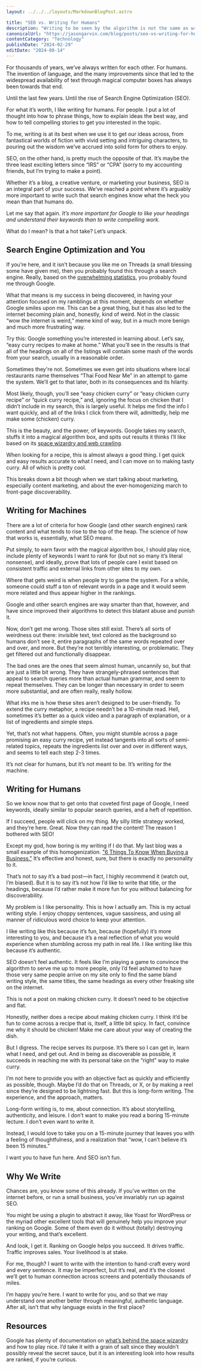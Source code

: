 ```yaml
---
layout: ../../../layouts/MarkdownBlogPost.astro

title: "SEO vs. Writing for Humans"
description: "Writing to be seen by the algorithm is not the same as writing good content for your audience, and I think it's important to talk about that difference."
canonicalUrl: "https://jasongarvin.com/blog/posts/seo-vs-writing-for-humans"
contentCategory: "Technology"
publishDate: "2024-02-29"
editDate: "2024-08-14"
---
```


For thousands of years, we’ve always written for each other. For humans. The invention of language, and the many improvements since that led to the widespread availability of text through magical computer boxes has always been towards that end.

Until the last few years. Until the rise of Search Engine Optimization (SEO).

For what it’s worth, I like writing for humans. For people. I put a lot of thought into how to phrase things, how to explain ideas the best way, and how to tell compelling stories to get you interested in the topic.

To me, writing is at its best when we use it to get our ideas across, from fantastical worlds of fiction with vivid setting and intriguing characters, to pouring out the wisdom we’ve accrued into solid form for others to enjoy.

SEO, on the other hand, is pretty much the opposite of that. It’s maybe the three least exciting letters since “IRS” or “CPA” (sorry to my accounting friends, but I’m trying to make a point).

Whether it’s a blog, a creative venture, or marketing your business, SEO is an integral part of your success. We’ve reached a point where it’s arguably more important to write such that search engines know what the heck you mean than that humans do.

Let me say that again. *It’s more important for Google to like your headings and understand their keywords than to write compelling work.*

What do I mean? Is that a hot take? Let’s unpack.

## Search Engine Optimization and You

If you’re here, and it isn’t because you like me on Threads (a small blessing some have given me), then you probably found this through a search engine. Really, based on the [overwhelming statistics](https://gs.statcounter.com/search-engine-market-share), you probably found me through Google.

What that means is my success in being discovered, in having your attention focused on my ramblings at this moment, depends on whether Google smiles upon me. This can be a great thing, but it has also led to the internet becoming plain and, honestly, kind of weird. Not in the classic “wow the internet is weird,” meme kind of way, but in a much more benign and much more frustrating way.

Try this: Google something you’re interested in learning about. Let’s say, “easy curry recipes to make at home.” What you’ll see in the results is that all of the headings on all of the listings will contain some mash of the words from your search, usually in a reasonable order.

Sometimes they're not. Sometimes we even get into situations where local restaurants name themselves “Thai Food Near Me” in an attempt to game the system. We’ll get to that later, both in its consequences and its hilarity.

Most likely, though, you’ll see “easy chicken curry” or “easy chicken curry recipe” or “quick curry recipe,” and, ignoring the focus on chicken that I didn’t include in my search, this is largely useful. It helps me find the info I want quickly, and all of the links I click from there will, admittedly, help me make some (chicken) curry.

This is the beauty, and the power, of keywords. Google takes my search, stuffs it into a magical algorithm box, and spits out results it thinks I’ll like based on its [space wizardry and web crawling](https://jasongarvin.com/blog/seo-versus-humans#google-documentation).

When looking for a recipe, this is almost always a good thing. I get quick and easy results accurate to what I need, and I can move on to making tasty curry. All of which is pretty cool.

This breaks down a bit though when we start talking about marketing, especially content marketing, and about the ever-homogenizing march to front-page discoverability.

## Writing for Machines

There are a lot of criteria for how Google (and other search engines) rank content and what tends to rise to the top of the heap. The science of how that works is, essentially, what SEO means.

Put simply, to earn favor with the magical algorithm box, I should play nice, include plenty of keywords I want to rank for (but not so many it’s literal nonsense), and ideally, prove that lots of people care I exist based on consistent traffic and external links from other sites to my own.

Where that gets weird is when people try to game the system. For a while, someone could stuff a ton of relevant words in a page and it would seem more related and thus appear higher in the rankings.

Google and other search engines are way smarter than that, however, and have since improved their algorithms to detect this blatant abuse and punish it.

Now, don’t get me wrong. Those sites still exist. There’s all sorts of weirdness out there: invisible text, text colored as the background so humans don’t see it, entire paragraphs of the same words repeated over and over, and more. But they’re not terribly interesting, or problematic. They get filtered out and functionally disappear.

The bad ones are the ones that seem almost human, uncannily so, but that are just a little bit wrong. They have strangely-phrased sentences that appeal to search queries more than actual human grammar, and seem to repeat themselves. They can be longer than necessary in order to seem more substantial, and are often really, really hollow.

What irks me is how these sites aren’t designed to be user-friendly. To extend the curry metaphor, a recipe needn’t be a 10-minute read. Hell, sometimes it’s better as a quick video and a paragraph of explanation, or a list of ingredients and simple steps.

Yet, that’s not what happens. Often, you might stumble across a page promising an easy curry recipe, yet instead tangents into all sorts of semi-related topics, repeats the ingredients list over and over in different ways, and seems to tell each step 2-3 times.

It’s not clear for humans, but it’s not meant to be. It’s writing for the machine.

## Writing for Humans

So we know now that to get onto that coveted first page of Google, I need keywords, ideally similar to popular search queries, and a heft of repetition.

If I succeed, people will click on my thing. My silly little strategy worked, and they’re here. Great. Now they can read the content! The reason I bothered with SEO!

Except my god, how boring is my writing if I do that. My last blog was a small example of this homogenization. ["6 Things To Know When Buying a Business."](https://jasongarvin.com/blog/buying-a-business.html) It’s effective and honest, sure, but there is exactly no personality to it.

That’s not to say it’s a bad post&mdash;in fact, I highly recommend it (watch out, I’m biased). But it is to say it’s not how I’d like to write that title, or the headings, because I’d rather make it more fun for you without balancing for discoverability.

My problem is I like personality. This is how I actually am. This is my actual writing style. I enjoy choppy sentences, vague sassiness, and using all manner of ridiculous word choice to keep your attention.

I like writing like this because it’s fun, because (hopefully) it’s more interesting to you, and because it’s a real reflection of what you would experience when stumbling across my path in real life. I like writing like this because it’s authentic.

SEO doesn’t feel authentic. It feels like I’m playing a game to convince the algorithm to serve me up to more people, only I’d feel ashamed to have those very same people arrive on my site only to find the same bland writing style, the same titles, the same headings as every other freaking site on the internet.

This is not a post on making chicken curry. It doesn’t need to be objective and flat.

Honestly, neither does a recipe about making chicken curry. I think it’d be fun to come across a recipe that is, itself, a little bit spicy. In fact, convince me why it should be chicken! Make me care about your way of creating the dish.

But I digress. The recipe serves its purpose. It’s there so I can get in, learn what I need, and get out. And in being as discoverable as possible, it succeeds in reaching me with its personal take on the “right” way to make curry.

I’m not here to provide you with an objective fact as quickly and efficiently as possible, though. Maybe I’d do that on Threads, or X, or by making a reel since they’re designed to be lightning fast. But this is long-form writing. The experience, and the approach, matters.

Long-form writing is, to me, about connection. It’s about storytelling, authenticity, and leisure. I don’t want to make you read a boring 15-minute lecture. I don’t even want to write it.

Instead, I would love to take you on a 15-minute journey that leaves you with a feeling of thoughtfulness, and a realization that “wow, I can’t believe it’s been 15 minutes.”

I want you to have fun here. And SEO isn’t fun.

## Why We Write

Chances are, you know some of this already. If you’ve written on the internet before, or run a small business, you’ve invariably run up against SEO.

You might be using a plugin to abstract it away, like Yoast for WordPress or the myriad other excellent tools that will genuinely help you improve your ranking on Google. Some of them even do it without (totally) destroying your writing, and that’s excellent.

And look, I get it. Ranking on Google helps you succeed. It drives traffic. Traffic improves sales. Your livelihood is at stake.

For me, though? I want to write with the intention to hand-craft every word and every sentence. It may be imperfect, but it’s real, and it’s the closest we’ll get to human connection across screens and potentially thousands of miles.

I’m happy you’re here. I want to write for you, and so that we may understand one another better through meaningful, authentic language. After all, isn’t that why language exists in the first place?

## Resources

Google has plenty of documentation on [what’s behind the space wizardry](https://developers.google.com/search/docs/fundamentals/how-search-works) and how to play nice. I’d take it with a grain of salt since they wouldn’t possibly reveal the secret sauce, but it is an interesting look into how results are ranked, if you’re curious.
